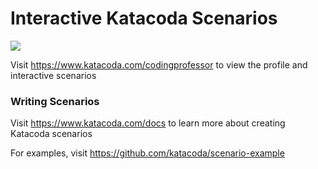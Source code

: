 # Interactive Katacoda Scenarios

[![](http://shields.katacoda.com/katacoda/codingprofessor/count.svg)](https://www.katacoda.com/codingprofessor "Get your profile on Katacoda.com")

Visit https://www.katacoda.com/codingprofessor to view the profile and interactive scenarios

### Writing Scenarios
Visit https://www.katacoda.com/docs to learn more about creating Katacoda scenarios

For examples, visit https://github.com/katacoda/scenario-example
